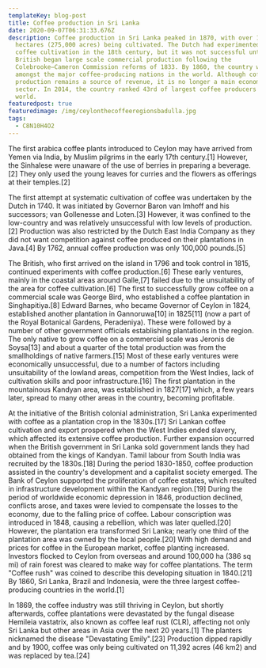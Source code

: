 ```yaml
---
templateKey: blog-post
title: Coffee production in Sri Lanka
date: 2020-09-07T06:31:33.676Z
description: Coffee production in Sri Lanka peaked in 1870, with over 111,400
  hectares (275,000 acres) being cultivated. The Dutch had experimented with
  coffee cultivation in the 18th century, but it was not successful until the
  British began large scale commercial production following the
  Colebrooke–Cameron Commission reforms of 1833. By 1860, the country was
  amongst the major coffee-producing nations in the world. Although coffee
  production remains a source of revenue, it is no longer a main economic
  sector. In 2014, the country ranked 43rd of largest coffee producers in the
  world.
featuredpost: true
featuredimage: /img/ceylonthecoffeeregionsbadulla.jpg
tags:
  - C8N10H4O2
---
```

The first arabica coffee plants introduced to Ceylon may have arrived from Yemen via India, by Muslim pilgrims in the early 17th century.\[1] However, the Sinhalese were unaware of the use of berries in preparing a beverage.\[2] They only used the young leaves for curries and the flowers as offerings at their temples.\[2]

The first attempt at systematic cultivation of coffee was undertaken by the Dutch in 1740. It was initiated by Governor Baron van Imhoff and his successors; van Gollenesse and Loten.\[3] However, it was confined to the low-country and was relatively unsuccessful with low levels of production.\[2] Production was also restricted by the Dutch East India Company as they did not want competition against coffee produced on their plantations in Java.\[4] By 1762, annual coffee production was only 100,000 pounds.\[5]

The British, who first arrived on the island in 1796 and took control in 1815, continued experiments with coffee production.\[6] These early ventures, mainly in the coastal areas around Galle,\[7] failed due to the unsuitability of the area for coffee cultivation.\[6] The first to successfully grow coffee on a commercial scale was George Bird, who established a coffee plantation in Singhapitiya.\[8] Edward Barnes, who became Governor of Ceylon in 1824, established another plantation in Gannoruwa\[10] in 1825\[11] (now a part of the Royal Botanical Gardens, Peradeniya). These were followed by a number of other government officials establishing plantations in the region. The only native to grow coffee on a commercial scale was Jeronis de Soysa\[13] and about a quarter of the total production was from the smallholdings of native farmers.\[15] Most of these early ventures were economically unsuccessful, due to a number of factors including unsuitability of the lowland areas, competition from the West Indies, lack of cultivation skills and poor infrastructure.\[16] The first plantation in the mountainous Kandyan area, was established in 1827\[17] which, a few years later, spread to many other areas in the country, becoming profitable.

At the initiative of the British colonial administration, Sri Lanka experimented with coffee as a plantation crop in the 1830s.\[17] Sri Lankan coffee cultivation and export prospered when the West Indies ended slavery, which affected its extensive coffee production. Further expansion occurred when the British government in Sri Lanka sold government lands they had obtained from the kings of Kandyan. Tamil labour from South India was recruited by the 1830s.\[18] During the period 1830-1850, coffee production assisted in the country's development and a capitalist society emerged. The Bank of Ceylon supported the proliferation of coffee estates, which resulted in infrastructure development within the Kandyan region.\[19] During the period of worldwide economic depression in 1846, production declined, conflicts arose, and taxes were levied to compensate the losses to the economy, due to the falling price of coffee. Labour conscription was introduced in 1848, causing a rebellion, which was later quelled.\[20] However, the plantation era transformed Sri Lanka; nearly one third of the plantation area was owned by the local people.\[20] With high demand and prices for coffee in the European market, coffee planting increased. Investors flocked to Ceylon from overseas and around 100,000 ha (386 sq mi) of rain forest was cleared to make way for coffee plantations. The term "Coffee rush" was coined to describe this developing situation in 1840.\[21] By 1860, Sri Lanka, Brazil and Indonesia, were the three largest coffee-producing countries in the world.\[1]

In 1869, the coffee industry was still thriving in Ceylon, but shortly afterwards, coffee plantations were devastated by the fungal disease Hemileia vastatrix, also known as coffee leaf rust (CLR), affecting not only Sri Lanka but other areas in Asia over the next 20 years.\[1] The planters nicknamed the disease "Devastating Emily".\[23] Production dipped rapidly and by 1900, coffee was only being cultivated on 11,392 acres (46 km2) and was replaced by tea.\[24]